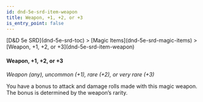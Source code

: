 ```yaml
---
id: dnd-5e-srd-item-weapon
title: Weapon, +1, +2, or +3
is_entry_point: false
---
```


<breadcrumb>
[D&D 5e SRD](dnd-5e-srd-toc) >  [Magic Items](dnd-5e-srd-magic-items) > [Weapon, +1, +2, or +3](dnd-5e-srd-item-weapon)
</breadcrumb>

#### Weapon, +1, +2, or +3

*Weapon (any), uncommon (+1), rare (+2), or very rare (+3)*

You have a bonus to attack and damage rolls made with this magic weapon. The bonus is determined by the weapon’s rarity.

